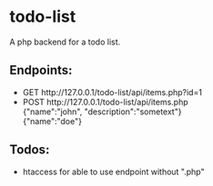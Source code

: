 <h1>todo-list</h1>
<p>A php backend for a todo list.</p>
<h2>Endpoints:</h2>
<ul>
  <li>GET http://127.0.0.1/todo-list/api/items.php?id=1</li>
  <li>POST http://127.0.0.1/todo-list/api/items.php<br>
  {"name":"john",
  "description":"sometext"}<br>
   {"name":"doe"}</li>
</ul>
<h2>Todos:</h2>
<ul>
  <li>htaccess for able to use endpoint without ".php"</li>
</ul>
